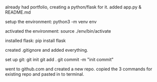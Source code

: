 already had portfolio, creating a python/flask for it.
added app.py & README.md

setup the environment:
python3 -m venv env

activated the environment:
source ./env/bin/activate

installed flask:
pip install flask

created .gitignore and added everything.

set up git:
git init
git add .
git commit -m "init commit"

went to github.com and created a new repo.
copied the 3 commands for existing repo and pasted in to terminal.

